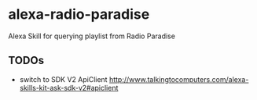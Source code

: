# alexa-radio-paradise
Alexa Skill for querying playlist from Radio Paradise

## TODOs
- switch to SDK V2 ApiClient http://www.talkingtocomputers.com/alexa-skills-kit-ask-sdk-v2#apiclient